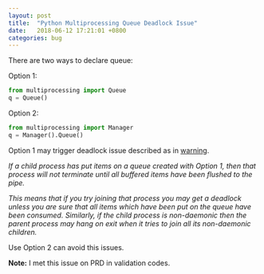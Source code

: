 ```yaml
---
layout: post
title:  "Python Multiprocessing Queue Deadlock Issue"
date:   2018-06-12 17:21:01 +0800
categories: bug
---
```

There are two ways to declare queue:

Option 1:
```python
from multiprocessing import Queue
q = Queue()
```

Option 2:
```python
from multiprocessing import Manager
q = Manager().Queue()
```

Option 1 may trigger deadlock issue described as in [warning](https://docs.python.org/2/library/multiprocessing.html).

*If a child process has put items on a queue created with Option 1, then that process will not terminate until all buffered items have been flushed to the pipe.*

*This means that if you try joining that process you may get a deadlock unless you are sure that all items which have been put on the queue have been consumed. Similarly, if the child process is non-daemonic then the parent process may hang on exit when it tries to join all its non-daemonic children.*

Use Option 2 can avoid this issues.

**Note:** I met this issue on PRD in validation codes.
